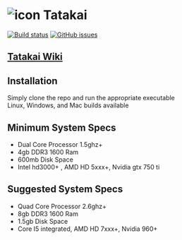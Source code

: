 # ![icon](https://github.com/calexil/Tatakai/blob/master/godot/data/images/icon.png)  Tatakai 
[![Build status](https://ci.appveyor.com/api/projects/status/3moac25hxv3orp3x?svg=true)](https://ci.appveyor.com/project/calexil/tatakai) [![GitHub issues](https://img.shields.io/github/issues/calexil/Tatakai.svg)](https://github.com/calexil/Tatakai/issues) 

## [Tatakai Wiki](https://github.com/calexil/Tatakai/wiki)

## Installation
Simply clone the repo and run the appropriate executable  
Linux, Windows, and Mac builds available  

## Minimum System Specs
* Dual Core Processor 1.5ghz+
* 4gb DDR3 1600 Ram
* 600mb Disk Space
* Intel hd3000+ , AMD HD 5xxx+, Nvidia gtx 750 ti

## Suggested System Specs
* Quad Core Processor 2.6ghz+
* 8gb DDR3 1600 Ram
* 1.5gb Disk Space
* Core I5 integrated, AMD HD 7xxx+, Nvidia 960+
